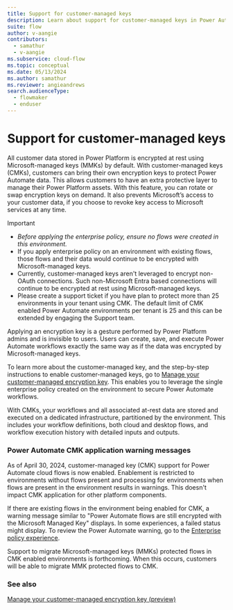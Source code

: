 ```yaml
---
title: Support for customer-managed keys
description: Learn about support for customer-managed keys in Power Automate.
suite: flow
author: v-aangie
contributors:
  - samathur
  - v-aangie
ms.subservice: cloud-flow
ms.topic: conceptual
ms.date: 05/13/2024
ms.author: samathur
ms.reviewer: angieandrews
search.audienceType: 
  - flowmaker
  - enduser
---
```


# Support for customer-managed keys

All customer data stored in Power Platform is encrypted at rest using Microsoft-managed keys (MMKs) by default. With customer-managed keys (CMKs), customers can bring their own encryption keys to protect Power Automate data. This allows customers to have an extra protective layer to manage their Power Platform assets. With this feature, you can rotate or swap encryption keys on demand. It also prevents Microsoft’s access to your customer data, if you choose to revoke key access to Microsoft services at any time.

> [!IMPORTANT]
> - *Before applying the enterprise policy, ensure no flows were created in this environment.*
> - If you apply enterprise policy on an environment with existing flows, those flows and their data would continue to be encrypted with Microsoft-managed keys.
> - Currently, customer-managed keys aren't leveraged to encrypt non-OAuth connections. Such non-Microsoft Entra based connections will continue to be encrypted at rest using Microsoft-managed keys.
> - Please create a support ticket if you have plan to protect more than 25 environments in your tenant using CMK. The default limit of CMK enabled Power Automate environments per tenant is 25 and this can be extended by engaging the Support team.  

Applying an encryption key is a gesture performed by Power Platform admins and is invisible to users. Users can create, save, and execute Power Automate workflows exactly the same way as if the data was encrypted by Microsoft-managed keys.

To learn more about the customer-managed key, and the step-by-step instructions to enable customer-managed keys, go to [Manage your customer-managed encryption key](/power-platform/admin/customer-managed-key). This enables you to leverage the single enterprise policy created on the environment to secure Power Automate workflows.

With CMKs, your workflows and all associated at-rest data are stored and executed on a dedicated infrastructure, partitioned by the environment. This includes your workflow definitions, both cloud and desktop flows, and workflow execution history with detailed inputs and outputs.  

### Power Automate CMK application warning messages

As of April 30, 2024, customer-managed key (CMK) support for Power Automate cloud flows is now enabled. Enablement is restricted to environments without flows present and processing for environments when flows are present in the environment results in warnings. This doesn't impact CMK application for other platform components.

If there are existing flows in the environment being enabled for CMK, a warning message similar to "Power Automate flows are still encrypted with the Microsoft Managed Key" displays. In some experiences, a failed status might display. To review the Power Automate warning, go to the [Enterprise policy experience](/power-platform/admin/customer-managed-key#review-the-environments-encryption-status).

Support to migrate Microsoft-managed keys (MMKs) protected flows in CMK enabled environments is forthcoming. When this occurs, customers will be able to migrate MMK protected flows to CMK.

### See also

[Manage your customer-managed encryption key (preview)](/power-platform/admin/customer-managed-key)
